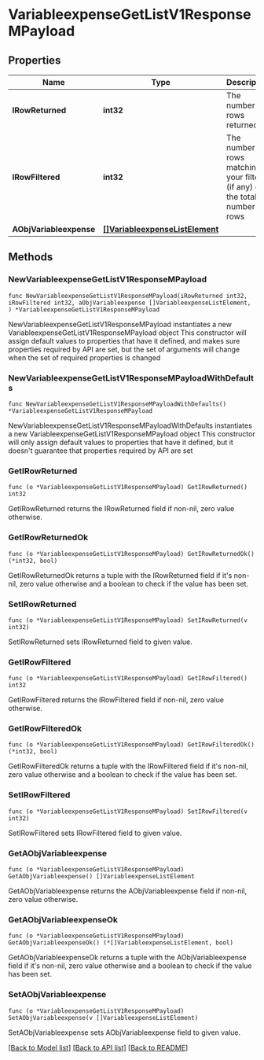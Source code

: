 # VariableexpenseGetListV1ResponseMPayload

## Properties

Name | Type | Description | Notes
------------ | ------------- | ------------- | -------------
**IRowReturned** | **int32** | The number of rows returned | 
**IRowFiltered** | **int32** | The number of rows matching your filters (if any) or the total number of rows | 
**AObjVariableexpense** | [**[]VariableexpenseListElement**](VariableexpenseListElement.md) |  | 

## Methods

### NewVariableexpenseGetListV1ResponseMPayload

`func NewVariableexpenseGetListV1ResponseMPayload(iRowReturned int32, iRowFiltered int32, aObjVariableexpense []VariableexpenseListElement, ) *VariableexpenseGetListV1ResponseMPayload`

NewVariableexpenseGetListV1ResponseMPayload instantiates a new VariableexpenseGetListV1ResponseMPayload object
This constructor will assign default values to properties that have it defined,
and makes sure properties required by API are set, but the set of arguments
will change when the set of required properties is changed

### NewVariableexpenseGetListV1ResponseMPayloadWithDefaults

`func NewVariableexpenseGetListV1ResponseMPayloadWithDefaults() *VariableexpenseGetListV1ResponseMPayload`

NewVariableexpenseGetListV1ResponseMPayloadWithDefaults instantiates a new VariableexpenseGetListV1ResponseMPayload object
This constructor will only assign default values to properties that have it defined,
but it doesn't guarantee that properties required by API are set

### GetIRowReturned

`func (o *VariableexpenseGetListV1ResponseMPayload) GetIRowReturned() int32`

GetIRowReturned returns the IRowReturned field if non-nil, zero value otherwise.

### GetIRowReturnedOk

`func (o *VariableexpenseGetListV1ResponseMPayload) GetIRowReturnedOk() (*int32, bool)`

GetIRowReturnedOk returns a tuple with the IRowReturned field if it's non-nil, zero value otherwise
and a boolean to check if the value has been set.

### SetIRowReturned

`func (o *VariableexpenseGetListV1ResponseMPayload) SetIRowReturned(v int32)`

SetIRowReturned sets IRowReturned field to given value.


### GetIRowFiltered

`func (o *VariableexpenseGetListV1ResponseMPayload) GetIRowFiltered() int32`

GetIRowFiltered returns the IRowFiltered field if non-nil, zero value otherwise.

### GetIRowFilteredOk

`func (o *VariableexpenseGetListV1ResponseMPayload) GetIRowFilteredOk() (*int32, bool)`

GetIRowFilteredOk returns a tuple with the IRowFiltered field if it's non-nil, zero value otherwise
and a boolean to check if the value has been set.

### SetIRowFiltered

`func (o *VariableexpenseGetListV1ResponseMPayload) SetIRowFiltered(v int32)`

SetIRowFiltered sets IRowFiltered field to given value.


### GetAObjVariableexpense

`func (o *VariableexpenseGetListV1ResponseMPayload) GetAObjVariableexpense() []VariableexpenseListElement`

GetAObjVariableexpense returns the AObjVariableexpense field if non-nil, zero value otherwise.

### GetAObjVariableexpenseOk

`func (o *VariableexpenseGetListV1ResponseMPayload) GetAObjVariableexpenseOk() (*[]VariableexpenseListElement, bool)`

GetAObjVariableexpenseOk returns a tuple with the AObjVariableexpense field if it's non-nil, zero value otherwise
and a boolean to check if the value has been set.

### SetAObjVariableexpense

`func (o *VariableexpenseGetListV1ResponseMPayload) SetAObjVariableexpense(v []VariableexpenseListElement)`

SetAObjVariableexpense sets AObjVariableexpense field to given value.



[[Back to Model list]](../README.md#documentation-for-models) [[Back to API list]](../README.md#documentation-for-api-endpoints) [[Back to README]](../README.md)


